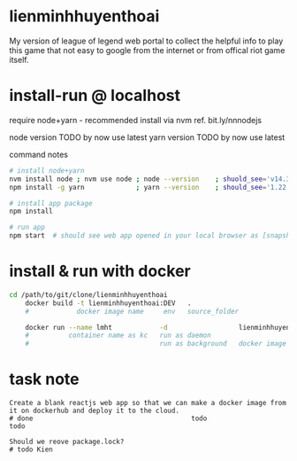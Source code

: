 # lienminhhuyenthoai
My version of league of legend web portal to collect the helpful info to play this game that not easy to google from the internet or from offical riot game itself.

# install-run @ localhost
require node+yarn - recommended install via nvm ref. bit.ly/nnnodejs

node version TODO by now use latest
yarn version TODO by now use latest

command notes
```bash
# install node+yarn
nvm install node ; nvm use node ; node --version    ; shuold_see='v14.3.0'  # install node 
npm install -g yarn             ; yarn --version    ; should_see='1.22.4'   # install yarn

# install app package
npm install

# run app 
npm start  # should see web app opened in your local browser as [snapshot](./doc/run-localhost-200523.png)
```


# install & run with docker
```bash
cd /path/to/git/clone/lienminhhuyenthoai
    docker build -t lienminhhuyenthoai:DEV   .
    #            docker image name     env   source_folder

    docker run --name lmht            -d                  lienminhhuyenthoai:DEV
    #          container name as kc   run as daemon
    #                                 run as background   docker image name

```


# task note
```
Create a blank reactjs web app so that we can make a docker image from it on dockerhub and deploy it to the cloud.
# done                                        todo                                         todo             

Should we reove package.lock?
# todo Kien
